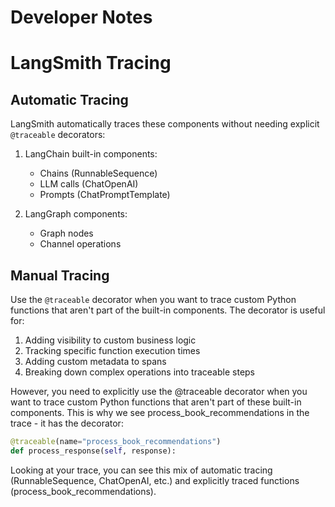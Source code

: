# Developer Notes

# LangSmith Tracing

## Automatic Tracing
LangSmith automatically traces these components without needing explicit `@traceable` decorators:

1. LangChain built-in components:
   - Chains (RunnableSequence)
   - LLM calls (ChatOpenAI)
   - Prompts (ChatPromptTemplate)

2. LangGraph components:
   - Graph nodes
   - Channel operations

## Manual Tracing
Use the `@traceable` decorator when you want to trace custom Python functions that aren't part of the built-in components. The decorator is useful for:
1. Adding visibility to custom business logic
2. Tracking specific function execution times
3. Adding custom metadata to spans
4. Breaking down complex operations into traceable steps

However, you need to explicitly use the @traceable decorator when you want to trace custom Python functions that aren't part of these built-in components. This is why we see process_book_recommendations in the trace - it has the decorator:

```python
@traceable(name="process_book_recommendations")
def process_response(self, response):
```

Looking at your trace, you can see this mix of automatic tracing (RunnableSequence, ChatOpenAI, etc.) and explicitly traced functions (process_book_recommendations).
